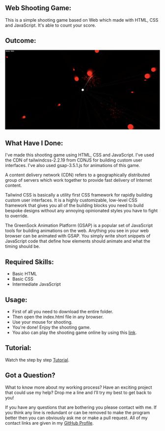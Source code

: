## Web Shooting Game:
This is a simple shooting game based on Web which made with HTML, CSS and JavaScript. It's able to count your score.


## Outcome:
<p align="center">
<a href="https://mdrakibulislam-zero.github.io/WebShootingGame/" ><img width="1000px" height="auto" title="Shooting Game" alt="Shooting Game"
src="https://github.com/mdrakibulislam-zero/WebShootingGame/blob/main/Outcome.png" /></a></p>


## What Have I Done:
I've made this shooting game using HTML, CSS and JavaScript. I've used the CDN of tailwindcss-2.2.19 from CDNJS for building custom user interfaces. I've also used gsap-3.5.1.js for animations of this game.

A content delivery network (CDN) refers to a geographically distributed group of servers which work together to provide fast delivery of Internet content.

Tailwind CSS is basically a utility first CSS framework for rapidly building custom user interfaces. It is a highly customizable, low-level CSS framework that gives you all of the building blocks you need to build bespoke designs without any annoying opinionated styles you have to fight to override.

The GreenSock Animation Platform (GSAP) is a popular set of JavaScript tools for building animations on the web. Anything you see in your web browser can be animated with GSAP. You simply write short snippets of JavaScript code that define how elements should animate and what the timing should be.


## Required Skills:
- Basic HTML
- Basic CSS
- Intermediate JavaScript


## Usage:
- First of all you need to download the entire folder.
- Then open the index.html file in any browser.
- Use your mouse for shooting.
- You're done! Enjoy the shooting game.
- You also can play the shooting game online by using this <a href="https://mdrakibulislam-zero.github.io/WebShootingGame/" > link</a>.


## Tutorial:
Watch the step by step <a href="#">Tutorial</a>.


## Got a Question?
What to know more about my working process? Have an exciting project that could use my help? Drop me a line and I’ll try my best to get back to you!

If you have any questions that are bothering you please contact with me. If you think any line is redundant or can be removed to make the program better then you can obviously ask me or make a pull request. All of my contact links are given in my <a href="https://github.com/mdrakibulislam-zero/"> GitHub Profile</a>.
